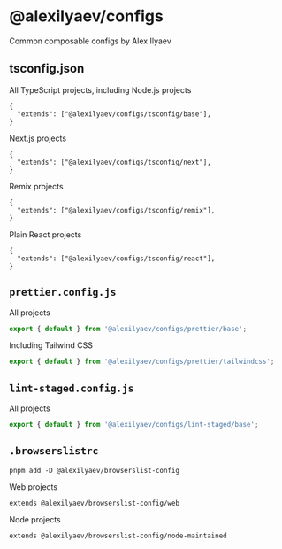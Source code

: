 # @alexilyaev/configs

Common composable configs by Alex Ilyaev

## tsconfig.json

All TypeScript projects, including Node.js projects

```jsonc
{
  "extends": ["@alexilyaev/configs/tsconfig/base"],
}
```

Next.js projects

```jsonc
{
  "extends": ["@alexilyaev/configs/tsconfig/next"],
}
```

Remix projects

```jsonc
{
  "extends": ["@alexilyaev/configs/tsconfig/remix"],
}
```

Plain React projects

```jsonc
{
  "extends": ["@alexilyaev/configs/tsconfig/react"],
}
```

## `prettier.config.js`

All projects

```js
export { default } from '@alexilyaev/configs/prettier/base';
```

Including Tailwind CSS

```js
export { default } from '@alexilyaev/configs/prettier/tailwindcss';
```

## `lint-staged.config.js`

All projects

```js
export { default } from '@alexilyaev/configs/lint-staged/base';
```

## `.browserslistrc`

```shell
pnpm add -D @alexilyaev/browserslist-config
```

Web projects

```shell
extends @alexilyaev/browserslist-config/web
```

Node projects

```shell
extends @alexilyaev/browserslist-config/node-maintained
```
